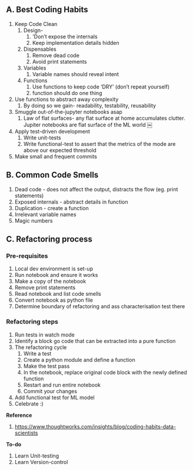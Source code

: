 ## A. Best Coding Habits
1. Keep Code Clean
    1. Design- 
        1. 'Don’t expose the internals
        2. Keep implementation details hidden
    2. Dispensables
        1. Remove dead code
        2. Avoid print statements
    3. Variables
        1. Variable names should reveal intent
    4. Functions
        1. Use functions to keep code ‘DRY’ (don’t repeat yourself)
        2. function should do one thing
2. Use functions to abstract away complexity
    1. By doing so we gain- readability, testability, reusability
3. Smuggle out-of-the-jupyter notebooks asap
    1. Law of flat surfaces- any flat surface at home accumulates clutter. Jupiter notebooks are flat surface of the ML world
￼
4. Apply test-driven development
    1. Write unit-tests
    2. Write functional-test to assert that the metrics of the mode are above our expected threshold
5. Make small and frequent commits

## B. Common Code Smells
1. Dead code - does not affect the output, distracts the flow (eg. print statements)
2. Exposed internals - abstract details in function
3. Duplication - create a function
4. Irrelevant variable names
5. Magic numbers

## C. Refactoring process

### Pre-requisites
1. Local dev environment is set-up
2. Run notebook and ensure it works
3. Make a copy of the notebook
4. Remove print statements
5. Read notebook and list code smells
6. Convert notebook as python file
7. Determine boundary of refactoring and ass characterisation test there

### Refactoring steps
1. Run tests in watch mode
2. Identify a block go code that can be extracted into a pure function
3. The refactoring cycle
    1. Write a test
    2. Create a python module and define a function
    3. Make the test pass
    4. In the notebook, replace original code block with the newly defined function
    5. Restart and run entire notebook
    6. Commit your changes
4. Add functional test for ML model
5. Celebrate :)

**Reference**
1. https://www.thoughtworks.com/insights/blog/coding-habits-data-scientists


**To-do**
1. Learn Unit-testing
2. Learn Version-control
